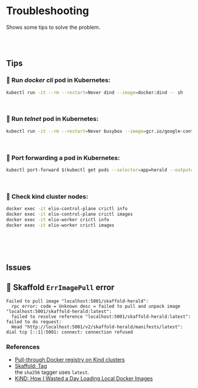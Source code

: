 # Troubleshooting  

Shows some tips to solve the problem.  

<br/><br/>

## Tips  

### 🧰 Run *docker cli* pod in Kubernetes:

```bash
kubectl run -it --rm --restart=Never dind --image=docker:dind -- sh
```

<br/>

### 🧰 Run *telnet* pod in Kubernetes:

```bash
kubectl run -it --rm --restart=Never busybox --image=gcr.io/google-containers/busybox -- sh
```

<br/>

### 🧰 Port forwarding a pod in Kubernetes:
 
```bash
kubectl port-forward $(kubectl get pods --selector=app=herald --output=jsonpath={.items..metadata.name}) 7003:7003
```

<br/>

### 🧰 Check kind cluster nodes:  

```bash
docker exec -it elio-control-plane crictl info
docker exec -it elio-control-plane crictl images
docker exec -it elio-worker crictl info
docker exec -it elio-worker crictl images
```

<br/><br/><br/>

## Issues  

## 🧰 Skaffold `ErrImagePull` error  
```
Failed to pull image "localhost:5001/skaffold-herald": 
  rpc error: code = Unknown desc = failed to pull and unpack image "localhost:5001/skaffold-herald:latest": 
  failed to resolve reference "localhost:5001/skaffold-herald:latest": failed to do request: 
  Head "http://localhost:5001/v2/skaffold-herald/manifests/latest": dial tcp [::1]:5001: connect: connection refused    
```

### References  
* [Pull-through Docker registry on Kind clusters](https://maelvls.dev/docker-proxy-registry-kind/)  
* [Skaffold: Tag](https://skaffold.dev/docs/pipeline-stages/taggers/)  
  the `sha256` tagger uses `latest`.  
* [KiND: How I Wasted a Day Loading Local Docker Images](https://iximiuz.com/en/posts/kubernetes-kind-load-docker-image/)  
<br/><br/><br/>

